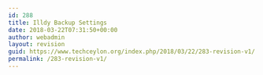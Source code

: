 ```yaml
---
id: 288
title: Illdy Backup Settings
date: 2018-03-22T07:31:50+00:00
author: webadmin
layout: revision
guid: https://www.techceylon.org/index.php/2018/03/22/283-revision-v1/
permalink: /283-revision-v1/
---
```


